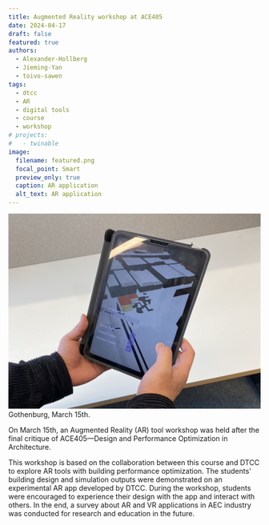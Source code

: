 ```yaml
---
title: Augmented Reality workshop at ACE405
date: 2024-04-17
draft: false
featured: true
authors:
  - Alexander-Hollberg
  - Jieming-Yan
  - toivo-sawen
tags:
  - dtcc
  - AR
  - digital tools
  - course
  - workshop
# projects:
#   - twinable
image:
  filename: featured.png
  focal_point: Smart
  preview_only: true
  caption: AR application
  alt_text: AR application
---
```

![AR-application](featured.jpg)
Gothenburg, March 15th.

On March 15th, an Augmented Reality (AR) tool workshop was held after the final critique of ACE405—Design and Performance Optimization in Architecture.

This workshop is based on the collaboration between this course and DTCC to explore AR tools with building performance optimization. The students' building design and simulation outputs were demonstrated on an experimental AR app developed by DTCC. During the workshop, students were encouraged to experience their design with the app and interact with others. In the end, a survey about AR and VR applications in AEC industry was conducted for research and education in the future.
